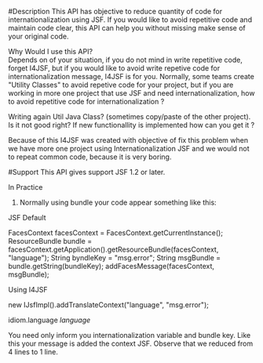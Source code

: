 #Description 
This API has objective to reduce quantity of code for internationalization using JSF. If you would like to avoid repetitive code and maintain code clear, this API can help you without missing make sense of your original code. 

Why Would I use this API? <br/>
Depends on of your situation, if you do not mind in write repetitive code, forget I4JSF, but if you would like to avoid write repetive code for internationalization message, I4JSF is for you. Normally, some teams create "Utility Classes" to avoid repetive code for your project, but if you are working in more one project that use JSF and need internationalization, how to avoid repetitive code for internationalization ? <br />

Writing again Util Java Class? (sometimes copy/paste of the other project). Is it not good right? If new functionallity is implemented how can you get it ? 

Because of this I4JSF was created with objective of fix this problem when we have more one project using Internationalization JSF and we would not to repeat common code, because it is very boring. 

#Support 
This API gives support JSF 1.2 or later. 

In Practice 

1. Normally using bundle your code appear something like this: 

JSF Default 

FacesContext facesContext = FacesContext.getCurrentInstance();
	ResourceBundle bundle = facesContext.getApplication().getResourceBundle(facesContext, "language");
	String byndleKey = "msg.error";
	String msgBundle = bundle.getString(bundleKey);
	addFacesMessage(facesContext, msgBundle);
	
Using I4JSF 

new IJsfImpl().addTranslateContext("language", "msg.error");
 

 <resource-bundle>
   <base-name>idiom.language</base-name>
   <var>language</var>
  </resource-bundle>

You need only inform you internationalization variable  and bundle key. Like this your message is added the context JSF. 
Observe that we reduced from 4 lines to 1 line. 
